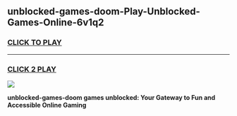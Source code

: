 
## unblocked-games-doom-Play-Unblocked-Games-Online-6v1q2
<h3>
<a href="https://premium76.site?title=unblocked-games-doom&ref=25A">CLICK TO PLAY</a></h3>
<hr>

<h3>
<a href="https://premium76.site?title=unblocked-games-doom&ref=25A">CLICK 2 PLAY</a>
  
</h3>

<a href="https://premium76.site?title=unblocked-games-doom&ref=25A"><img src="https://clearcache.store/games.png"></a>


**unblocked-games-doom games unblocked: Your Gateway to Fun and Accessible Online Gaming**

